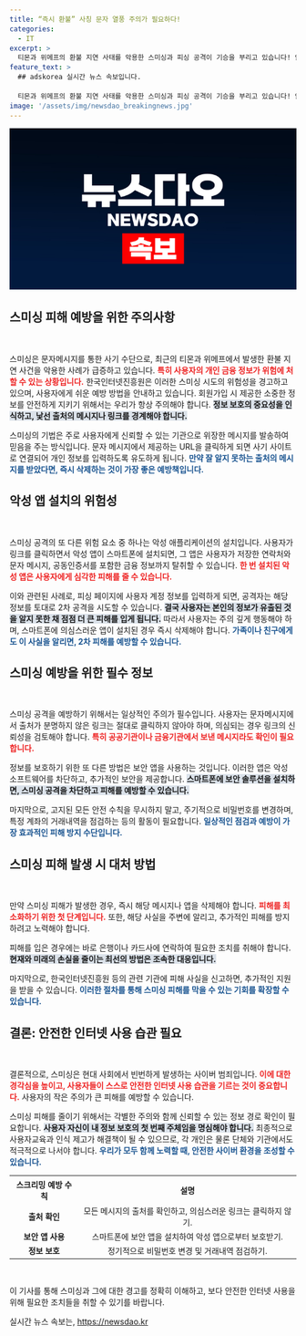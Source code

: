 ```yaml
---
title: “즉시 환불” 사칭 문자 열풍 주의가 필요하다!
categories:
  - IT
excerpt: >
  티몬과 위메프의 환불 지연 사태를 악용한 스미싱과 피싱 공격이 기승을 부리고 있습니다! 안전한 온라인 거래를 위해 출처 불명의 문자는 즉시 삭제하고 경계해야 합니다. 고객 여러분, 주의하세요!
feature_text: >
  ## adskorea 실시간 뉴스 속보입니다.

  티몬과 위메프의 환불 지연 사태를 악용한 스미싱과 피싱 공격이 기승을 부리고 있습니다! 안전한 온라인 거래를 위해 출처 불명의 문자는 즉시 삭제하고 경계해야 합니다. 고객 여러분, 주의하세요!
image: '/assets/img/newsdao_breakingnews.jpg'
---
```


<p><img src="/assets/img/newsdao_breakingnews.jpg" alt="adskorea 속보" /></p>

<h2 data-ke-size="size26">스미싱 피해 예방을 위한 주의사항</h2>

<p data-ke-size="size16">&nbsp;</p>

<p>스미싱은 문자메시지를 통한 사기 수단으로, 최근의 티몬과 위메프에서 발생한 환불 지연 사건을 악용한 사례가 급증하고 있습니다. <b><span style="color: #ee2323;">특히 사용자의 개인 금융 정보가 위험에 처할 수 있는 상황입니다.</span></b> 한국인터넷진흥원은 이러한 스미싱 시도의 위험성을 경고하고 있으며, 사용자에게 쉬운 예방 방법을 안내하고 있습니다. 회원가입 시 제공한 소중한 정보를 안전하게 지키기 위해서는 우리가 항상 주의해야 합니다. <b><span style="background-color: #21538527;">정보 보호의 중요성을 인식하고, 낯선 출처의 메시지나 링크를 경계해야 합니다.</span></b> </p>

<p>스미싱의 기법은 주로 사용자에게 신뢰할 수 있는 기관으로 위장한 메시지를 발송하여 믿음을 주는 방식입니다. 문자 메시지에서 제공하는 URL을 클릭하게 되면 사기 사이트로 연결되어 개인 정보를 입력하도록 유도하게 됩니다. <b><span style="color: #1a5490;">만약 잘 알지 못하는 출처의 메시지를 받았다면, 즉시 삭제하는 것이 가장 좋은 예방책입니다.</span></b> </p>

<h2 data-ke-size="size26">악성 앱 설치의 위험성</h2>

<p data-ke-size="size16">&nbsp;</p>

<p>스미싱 공격의 또 다른 위험 요소 중 하나는 악성 애플리케이션의 설치입니다. 사용자가 링크를 클릭하면서 악성 앱이 스마트폰에 설치되면, 그 앱은 사용자가 저장한 연락처와 문자 메시지, 공동인증서를 포함한 금융 정보까지 탈취할 수 있습니다. <b><span style="color: #ee2323;">한 번 설치된 악성 앱은 사용자에게 심각한 피해를 줄 수 있습니다.</span></b> </p>

<p>이와 관련된 사례로, 피싱 페이지에 사용자 계정 정보를 입력하게 되면, 공격자는 해당 정보를 토대로 2차 공격을 시도할 수 있습니다. <b><span style="background-color: #21538527;">결국 사용자는 본인의 정보가 유출된 것을 알지 못한 채 점점 더 큰 피해를 입게 됩니다.</span></b> 따라서 사용자는 주의 깊게 행동해야 하며, 스마트폰에 의심스러운 앱이 설치된 경우 즉시 삭제해야 합니다. <b><span style="color: #1a5490;">가족이나 친구에게도 이 사실을 알리면, 2차 피해를 예방할 수 있습니다.</span></b></p>

<h2 data-ke-size="size26">스미싱 예방을 위한 필수 정보</h2>

<p data-ke-size="size16">&nbsp;</p>

<p>스미싱 공격을 예방하기 위해서는 일상적인 주의가 필수입니다. 사용자는 문자메시지에서 출처가 분명하지 않은 링크는 절대로 클릭하지 않아야 하며, 의심되는 경우 링크의 신뢰성을 검토해야 합니다. <b><span style="color: #ee2323;">특히 공공기관이나 금융기관에서 보낸 메시지라도 확인이 필요합니다.</span></b> </p>

<p>정보를 보호하기 위한 또 다른 방법은 보안 앱을 사용하는 것입니다. 이러한 앱은 악성 소프트웨어를 차단하고, 추가적인 보안을 제공합니다. <b><span style="background-color: #21538527;">스마트폰에 보안 솔루션을 설치하면, 스미싱 공격을 차단하고 피해를 예방할 수 있습니다.</span></b> </p>

<p>마지막으로, 고지된 모든 안전 수칙을 무시하지 말고, 주기적으로 비밀번호를 변경하며, 특정 계좌의 거래내역을 점검하는 등의 활동이 필요합니다. <b><span style="color: #1a5490;">일상적인 점검과 예방이 가장 효과적인 피해 방지 수단입니다.</span></b></p>

<h2 data-ke-size="size26">스미싱 피해 발생 시 대처 방법</h2>

<p data-ke-size="size16">&nbsp;</p>

<p>만약 스미싱 피해가 발생한 경우, 즉시 해당 메시지나 앱을 삭제해야 합니다. <b><span style="color: #ee2323;">피해를 최소화하기 위한 첫 단계입니다.</span></b> 또한, 해당 사실을 주변에 알리고, 추가적인 피해를 방지하려고 노력해야 합니다. </p>

<p>피해를 입은 경우에는 바로 은행이나 카드사에 연락하여 필요한 조치를 취해야 합니다. <b><span style="background-color: #21538527;">현재와 미래의 손실을 줄이는 최선의 방법은 조속한 대응입니다.</span></b> </p>

<p>마지막으로, 한국인터넷진흥원 등의 관련 기관에 피해 사실을 신고하면, 추가적인 지원을 받을 수 있습니다. <b><span style="color: #1a5490;">이러한 절차를 통해 스미싱 피해를 막을 수 있는 기회를 확장할 수 있습니다.</span></b></p>

<h2 data-ke-size="size26">결론: 안전한 인터넷 사용 습관 필요</h2>

<p data-ke-size="size16">&nbsp;</p>

<p>결론적으로, 스미싱은 현대 사회에서 빈번하게 발생하는 사이버 범죄입니다. <b><span style="color: #ee2323;">이에 대한 경각심을 높이고, 사용자들이 스스로 안전한 인터넷 사용 습관을 기르는 것이 중요합니다.</span></b> 사용자의 작은 주의가 큰 피해를 예방할 수 있습니다. </p>

<p>스미싱 피해를 줄이기 위해서는 각별한 주의와 함께 신뢰할 수 있는 정보 경로 확인이 필요합니다. <b><span style="background-color: #21538527;">사용자 자신이 내 정보 보호의 첫 번째 주체임을 명심해야 합니다.</span></b> 최종적으로 사용자교육과 인식 제고가 해결책이 될 수 있으므로, 각 개인은 물론 단체와 기관에서도 적극적으로 나서야 합니다. <b><span style="color: #1a5490;">우리가 모두 함께 노력할 때, 안전한 사이버 환경을 조성할 수 있습니다.</span></b></p>

<table style="width:100%">
    <tr>
        <th style="text-align: center; height: 42px;">스크리밍 예방 수칙</th>
        <th style="text-align: center; height: 42px;">설명</th>
    </tr>
    <tr>
        <td style="text-align: center; height: 17px;"><b>출처 확인</b></td>
        <td style="text-align: center; height: 17px;">모든 메시지의 출처를 확인하고, 의심스러운 링크는 클릭하지 않기.</td>
    </tr>
    <tr>
        <td style="text-align: center; height: 17px;"><b>보안 앱 사용</b></td>
        <td style="text-align: center; height: 17px;">스마트폰에 보안 앱을 설치하여 악성 앱으로부터 보호받기.</td>
    </tr>
    <tr>
        <td style="text-align: center; height: 17px;"><b>정보 보호</b></td>
        <td style="text-align: center; height: 17px;">정기적으로 비밀번호 변경 및 거래내역 점검하기.</td>
    </tr>
</table> 

<p data-ke-size="size16">&nbsp;</p> 

<p>이 기사를 통해 스미싱과 그에 대한 경고를 정확히 이해하고, 보다 안전한 인터넷 사용을 위해 필요한 조치들을 취할 수 있기를 바랍니다.</p>
실시간 뉴스 속보는, <a href="https://newsdao.kr" rel="dofollow">https://newsdao.kr</a>


